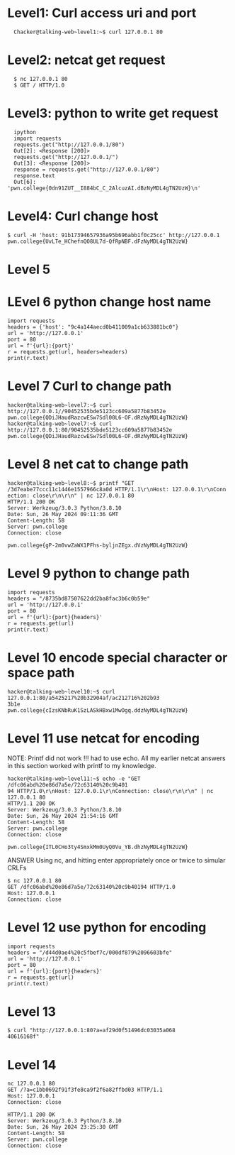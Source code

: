 # Level1: Curl access uri and port
```
  Chacker@talking-web~level1:~$ curl 127.0.0.1 80
```
# Level2: netcat get request
```
  $ nc 127.0.0.1 80
  $ GET / HTTP/1.0
```
# Level3: python to write get request
```
  ipython
  import requests
  requests.get("http://127.0.0.1/80")
  Out[2]: <Response [200]>
  requests.get("http://127.0.0.1/")
  Out[3]: <Response [200]>
  response = requests.get("http://127.0.0.1/80")
  response.text
  Out[6]: 'pwn.college{0dn91ZUT__I884bC_C_2AlcuzAI.dBzNyMDL4gTN2UzW}\n'
```

# Level4: Curl change host
```
$ curl -H 'host: 91b17394657936a95b696abb1f0c25cc' http://127.0.0.1
pwn.college{UvLTe_HChefnQO8UL7d-QfRpNBF.dFzNyMDL4gTN2UzW}
```

# Level 5



# LEvel 6 python change host name
```
import requests
headers = {'host': "9c4a144aecd0b411009a1cb633881bc0"}
url = 'http://127.0.0.1'
port = 80
url = f'{url}:{port}'
r = requests.get(url, headers=headers)
print(r.text)
```

# Level 7 Curl to change path
```
hacker@talking-web~level7:~$ curl http://127.0.0.1//90452535bde5123cc609a5877b83452e
pwn.college{QDiJHaudRazcwESw7Sdl00L6-OF.dRzNyMDL4gTN2UzW}
hacker@talking-web~level7:~$ curl http://127.0.0.1:80/90452535bde5123cc609a5877b83452e
pwn.college{QDiJHaudRazcwESw7Sdl00L6-OF.dRzNyMDL4gTN2UzW}
```
# Level 8 net cat to change path
```
hacker@talking-web~level8:~$ printf "GET /3d7eabe77ccc11c1446e1557966c8a0d HTTP/1.1\r\nHost: 127.0.0.1\r\nConn
ection: close\r\n\r\n" | nc 127.0.0.1 80
HTTP/1.1 200 OK
Server: Werkzeug/3.0.3 Python/3.8.10
Date: Sun, 26 May 2024 09:11:36 GMT
Content-Length: 58
Server: pwn.college
Connection: close

pwn.college{gP-2m0vwZaWX1PFhs-byljnZEgx.dVzNyMDL4gTN2UzW}
```


# Level 9 python to change path
```
import requests
headers = "/8735bd87507622dd2ba8fac3b6c0b59e"
url = 'http://127.0.0.1'
port = 80
url = f'{url}:{port}{headers}'
r = requests.get(url)
print(r.text)
```

# Level 10 encode special character or space path
```
hacker@talking-web~level10:~$ curl 127.0.0.1:80/a5425217%20b32904af/ac212716%202b93
3b1e
pwn.college{cIzsKNbRuK1SzLASkHBxw1MwOgq.ddzNyMDL4gTN2UzW}
```
# Level 11 use netcat for encoding

NOTE: Printf did not work !!! had to use echo. All my earlier netcat answers in this section worked with printf to my knowledge.

```
hacker@talking-web~level11:~$ echo -e "GET /dfc06abd%20e86d7a5e/72c63140%20c9b401
94 HTTP/1.0\r\nHost: 127.0.0.1\r\nConnection: close\r\n\r\n" | nc 127.0.0.1 80
HTTP/1.1 200 OK
Server: Werkzeug/3.0.3 Python/3.8.10
Date: Sun, 26 May 2024 21:54:16 GMT
Content-Length: 58
Server: pwn.college
Connection: close

pwn.college{ITL0CHo3ty4SmxkMm0UyQ0Vu_YB.dhzNyMDL4gTN2UzW}
```

ANSWER Using nc, and hitting enter appropriately once or twice to simular CRLFs
```
$ nc 127.0.0.1 80
GET /dfc06abd%20e86d7a5e/72c63140%20c9b40194 HTTP/1.0
Host: 127.0.0.1
Connection: close
```

# Level 12 use python for encoding
```
import requests
headers = "/d44d0ae4%20c5fbef7c/000df879%2096603bfe"
url = 'http://127.0.0.1'
port = 80
url = f'{url}:{port}{headers}'
r = requests.get(url)
print(r.text)
```

# Level 13 
```
$ curl "http://127.0.0.1:80?a=af29d0f51496dc03035a068
40616168f"
```
# Level 14
```
nc 127.0.0.1 80
GET /?a=c1bb0692f91f3fe8ca9f2f6a82ffbd03 HTTP/1.1    
Host: 127.0.0.1
Connection: close

HTTP/1.1 200 OK
Server: Werkzeug/3.0.3 Python/3.8.10
Date: Sun, 26 May 2024 23:25:30 GMT
Content-Length: 58
Server: pwn.college
Connection: close
```
